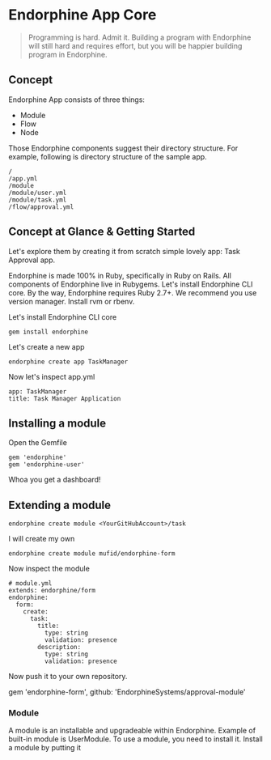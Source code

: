# Endorphine App Core

> Programming is hard. Admit it. Building a program with Endorphine will still
> hard and requires effort, but you will be happier building program
> in Endorphine.

## Concept

Endorphine App consists of three things:

- Module
- Flow
- Node

Those Endorphine components suggest their
directory structure. For example, following
is directory structure of the sample app.

    /
    /app.yml
    /module
    /module/user.yml
    /module/task.yml
    /flow/approval.yml

## Concept at Glance & Getting Started

Let's explore them by creating it from scratch simple lovely app: Task Approval app.

Endorphine is made 100% in Ruby, specifically in Ruby on Rails.
All components of Endorphine live in Rubygems. Let's install Endorphine
CLI core. By the way, Endorphine requires Ruby 2.7+. We recommend you use
version manager. Install rvm or rbenv.

Let's install Endorphine CLI core

    gem install endorphine
    
Let's create a new app

    endorphine create app TaskManager
    
Now let's inspect app.yml

    app: TaskManager
    title: Task Manager Application
    
## Installing a module

Open the Gemfile

    gem 'endorphine'
    gem 'endorphine-user'

Whoa you get a dashboard!

## Extending a module

    endorphine create module <YourGitHubAccount>/task

I will create my own

    endorphine create module mufid/endorphine-form
    
Now inspect the module

    # module.yml
    extends: endorphine/form
    endorphine:
      form:
        create:
          task:
            title:
              type: string
              validation: presence
            description:
              type: string
              validation: presence
            

Now push it to your own repository.

   gem 'endorphine-form', github: 'EndorphineSystems/approval-module'

### Module

A module is an installable and upgradeable within Endorphine.
Example of built-in module is UserModule. To use a module, you need
to install it. Install a module by putting it 
